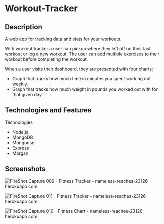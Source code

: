 # Workout-Tracker

## Description

A web app for tracking data and stats for your workouts.

With workout tracker a user can pickup where they left off on their last workout or log a new workout. The user can add multiple exercises to their workout before completing the workout.

When a user visits their dashboard, they are presented with four charts:

* Graph that tracks how much time in minutes you spent working out weekly.
* Graph that tracks how much weight in pounds you worked out with for that given day.


## Technologies and Features

Technologies

* Node.js
* MongoDB
* Mongoose
* Express
* Morgan


## Screenshots


![FireShot Capture 009 - Fitness Tracker - nameless-reaches-23126 herokuapp com](https://user-images.githubusercontent.com/87154134/134427366-7b5ebbd5-0397-4e24-ae4c-4de88cabc4ef.png)

![FireShot Capture 011 - Fitness Tracker - nameless-reaches-23126 herokuapp com](https://user-images.githubusercontent.com/87154134/134427390-d50ee583-4084-4a5e-8239-ed5e04018ef2.png)

![FireShot Capture 010 - Fitness Chart - nameless-reaches-23126 herokuapp com](https://user-images.githubusercontent.com/87154134/134427398-1a4d7c9f-b99b-4e01-aafa-76a82bd81dec.png)
